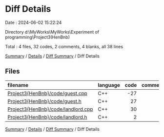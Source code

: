# Diff Details

Date : 2024-06-02 15:22:24

Directory d:\\MyWorks\\MyWorks\\Experiment of programming\\Project3(HenBnb)

Total : 4 files,  32 codes, 2 comments, 4 blanks, all 38 lines

[Summary](results.md) / [Details](details.md) / [Diff Summary](diff.md) / Diff Details

## Files
| filename | language | code | comment | blank | total |
| :--- | :--- | ---: | ---: | ---: | ---: |
| [Project3(HenBnb)/code/guest.cpp](/Project3(HenBnb)/code/guest.cpp) | C++ | -27 | 0 | -1 | -28 |
| [Project3(HenBnb)/code/guest.h](/Project3(HenBnb)/code/guest.h) | C++ | 27 | 0 | 3 | 30 |
| [Project3(HenBnb)/code/landlord.cpp](/Project3(HenBnb)/code/landlord.cpp) | C++ | 30 | 2 | 3 | 35 |
| [Project3(HenBnb)/code/landlord.h](/Project3(HenBnb)/code/landlord.h) | C++ | 2 | 0 | -1 | 1 |

[Summary](results.md) / [Details](details.md) / [Diff Summary](diff.md) / Diff Details